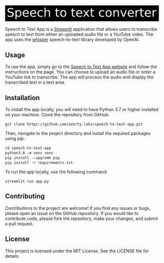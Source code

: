 ![](./assets/images/banner.png)

Speech to Text App is a [Streamlit](https://streamlit.io/) application that allows users to transcribe speech to text from either an uploaded audio file or a YouTube video. The app uses the [whisper](https://github.com/openai/whisper) speech-to-text library developed by OpenAI.

## Usage

To use the app, simply go to the [Speech to Text App website](azerty-labs.com) and follow the instructions on the page. You can choose to upload an audio file or enter a YouTube link to transcribe. The app will process the audio and display the transcribed text in a text area.

## Installation

To install the app locally, you will need to have Python 3.7 or higher installed on your machine. Clone the repository from GitHub:

```
git clone https://github.com/azerty-labs/speech-to-text-app.git
```

Then, navigate to the project directory and install the required packages using pip:

```
cd speech-to-text-app
python3.8 -m venv venv
pip install --upgrade pip
pip install -r requirements.txt
```

To run the app locally, use the following command:

```
streamlit run app.py
```

## Contributing

Contributions to the project are welcome! If you find any issues or bugs, please open an issue on the GitHub repository. If you would like to contribute code, please fork the repository, make your changes, and submit a pull request.

## License

This project is licensed under the MIT License. See the LICENSE file for details.
